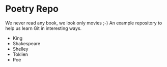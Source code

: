 # Poetry Repo

We never read any book, we look only movies ;-)
An example repository to help us learn Git in interesting ways.

* King
* Shakespeare
* Shelley
* Toklien
* Poe


